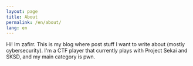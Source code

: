 ```yaml
---
layout: page
title: About
permalink: /en/about/
lang: en
---
```


Hi! Im zafirr. This is my blog where post stuff I want to write about (mostly cybersecurity). I'm a CTF player that currently plays with Project Sekai and SKSD, and my main category is pwn. 
